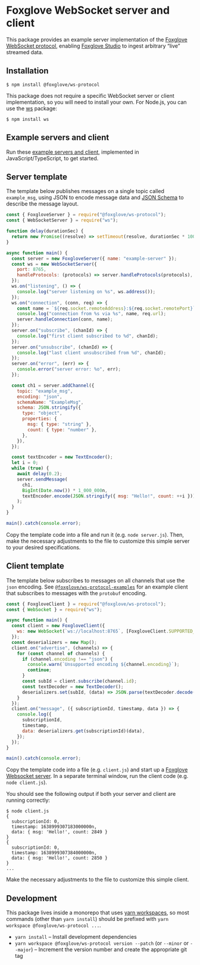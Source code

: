# Foxglove WebSocket server and client

This package provides an example server implementation of the [Foxglove WebSocket protocol](https://github.com/foxglove/ws-protocol), enabling [Foxglove Studio](https://github.com/foxglove/studio) to ingest arbitrary “live” streamed data.

## Installation

```
$ npm install @foxglove/ws-protocol
```

This package does not require a specific WebSocket server or client implementation, so you will need to install your own. For Node.js, you can use the [ws](https://www.npmjs.com/package/ws) package:

```
$ npm install ws
```

## Example servers and client

Run these [example servers and client](https://github.com/foxglove/ws-protocol/tree/main/typescript/ws-protocol-examples), implemented in JavaScript/TypeScript, to get started.

## Server template

The template below publishes messages on a single topic called `example_msg`, using JSON to encode message data and [JSON Schema](https://json-schema.org) to describe the message layout.

```js
const { FoxgloveServer } = require("@foxglove/ws-protocol");
const { WebSocketServer } = require("ws");

function delay(durationSec) {
  return new Promise((resolve) => setTimeout(resolve, durationSec * 1000));
}

async function main() {
  const server = new FoxgloveServer({ name: "example-server" });
  const ws = new WebSocketServer({
    port: 8765,
    handleProtocols: (protocols) => server.handleProtocols(protocols),
  });
  ws.on("listening", () => {
    console.log("server listening on %s", ws.address());
  });
  ws.on("connection", (conn, req) => {
    const name = `${req.socket.remoteAddress}:${req.socket.remotePort}`;
    console.log("connection from %s via %s", name, req.url);
    server.handleConnection(conn, name);
  });
  server.on("subscribe", (chanId) => {
    console.log("first client subscribed to %d", chanId);
  });
  server.on("unsubscribe", (chanId) => {
    console.log("last client unsubscribed from %d", chanId);
  });
  server.on("error", (err) => {
    console.error("server error: %o", err);
  });

  const ch1 = server.addChannel({
    topic: "example_msg",
    encoding: "json",
    schemaName: "ExampleMsg",
    schema: JSON.stringify({
      type: "object",
      properties: {
        msg: { type: "string" },
        count: { type: "number" },
      },
    }),
  });

  const textEncoder = new TextEncoder();
  let i = 0;
  while (true) {
    await delay(0.2);
    server.sendMessage(
      ch1,
      BigInt(Date.now()) * 1_000_000n,
      textEncoder.encode(JSON.stringify({ msg: "Hello!", count: ++i })),
    );
  }
}

main().catch(console.error);
```

Copy the template code into a file and run it (e.g. `node server.js`). Then, make the necessary adjustments to the file to customize this simple server to your desired specifications.

## Client template

The template below subscribes to messages on all channels that use the `json` encoding. See [`@foxglove/ws-protocol-examples`](../ws-protocol-examples#example-client) for an example client that subscribes to messages with the `protobuf` encoding.

```js
const { FoxgloveClient } = require("@foxglove/ws-protocol");
const { WebSocket } = require("ws");

async function main() {
  const client = new FoxgloveClient({
    ws: new WebSocket(`ws://localhost:8765`, [FoxgloveClient.SUPPORTED_SUBPROTOCOL]),
  });
  const deserializers = new Map();
  client.on("advertise", (channels) => {
    for (const channel of channels) {
      if (channel.encoding !== "json") {
        console.warn(`Unsupported encoding ${channel.encoding}`);
        continue;
      }
      const subId = client.subscribe(channel.id);
      const textDecoder = new TextDecoder();
      deserializers.set(subId, (data) => JSON.parse(textDecoder.decode(data)));
    }
  });
  client.on("message", ({ subscriptionId, timestamp, data }) => {
    console.log({
      subscriptionId,
      timestamp,
      data: deserializers.get(subscriptionId)(data),
    });
  });
}

main().catch(console.error);
```

Copy the template code into a file (e.g. `client.js`) and start up a [Foxglove Websocket server](#server-template). In a separate terminal window, run the client code (e.g. `node client.js`).

You should see the following output if both your server and client are running correctly:

```
$ node client.js
{
  subscriptionId: 0,
  timestamp: 1638999307183000000n,
  data: { msg: 'Hello!', count: 2849 }
}
{
  subscriptionId: 0,
  timestamp: 1638999307384000000n,
  data: { msg: 'Hello!', count: 2850 }
}
...
```

Make the necessary adjustments to the file to customize this simple client.

## Development

This package lives inside a monorepo that uses [yarn workspaces](https://yarnpkg.com/features/workspaces), so most commands (other than `yarn install`) should be prefixed with `yarn workspace @foxglove/ws-protocol ...`.

- `yarn install` – Install development dependencies
- `yarn workspace @foxglove/ws-protocol version --patch` (or `--minor` or `--major`) – Increment the version number and create the appropriate git tag
